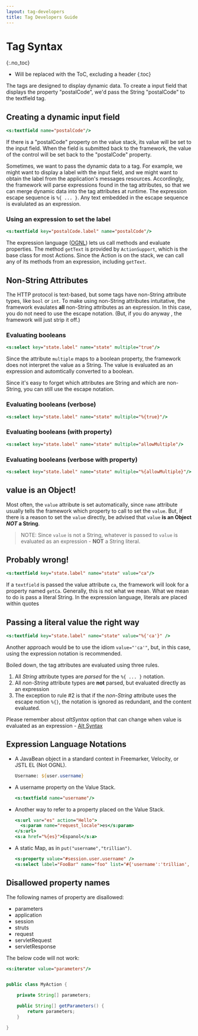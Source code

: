 ```yaml
---
layout: tag-developers
title: Tag Developers Guide
---
```


# Tag Syntax
{:.no_toc}

* Will be replaced with the ToC, excluding a header
{:toc}

The tags are designed to display dynamic data. To create a input field that displays the property "postalCode", 
we'd pass the String "postalCode" to the textfield tag.

## Creating a dynamic input field

```jsp
<s:textfield name="postalCode"/>
```

If there is a "postalCode" property on the value stack, its value will be set to the input field. When the field is 
submitted back to the framework, the value of the control will be set back to the "postalCode" property.

Sometimes, we want to pass the dynamic data to a tag. For example, we might want to display a label with the input 
field, and we might want to obtain the label from the application's messages resources. Accordingly, the framework will 
parse expressions found in the tag attributes, so that we can merge dynamic data into the tag attributes at runtime. 
The expression escape sequence is `%{ ... }`.  Any text embedded in the escape sequence is evalulated as an expression.

### Using an expression to set the label

```jsp
<s:textfield key="postalCode.label" name="postalCode"/>
```

The expression language ([OGNL](ognl)) lets us call methods and evaluate properties. The method `getText` is provided 
by `ActionSupport`, which is the base class for most Actions. Since the Action is on the stack, we can call any of its 
methods from an expression, including `getText`.

## Non-String Attributes

The HTTP protocol is text-based, but some tags have non-String attribute types, like `bool` or `int`. To make using 
non-String attributes intuitative, the framework evaulates **all** non-String attributes as an expression. 
In this case, you do not need to use the escape notation. (But, if you do anyway , the framework will just strip it off.)

### Evaluating booleans

```jsp
<s:select key="state.label" name="state" multiple="true"/>
```

Since the attribute `multiple` maps to a boolean property, the framework does not interpret the value as a String. 
The value is evaluated as an expression and automtically converted to a boolean.

Since it's easy to forget which attributes are String and which are non-String, you can still use the escape notation.

### Evaluating booleans (verbose)

```jsp
<s:select key="state.label" name="state" multiple="%{true}"/>
```

### Evaluating booleans (with property)

```jsp
<s:select key="state.label" name="state" multiple="allowMultiple"/>
```

### Evaluating booleans (verbose with property)

```jsp
<s:select key="state.label" name="state" multiple="%{allowMultiple}"/>
```

## value is an Object!

Most often, the `value` attribute is set automatically, since `name` attribute usually tells the framework which 
property to call to set the `value`. But, if there is a reason to set the `value` directly, be advised that `value` 
**is an Object _NOT_ a String**.

> NOTE: Since `value` is not a String, whatever is passed to `value` is evaluated as an expression - **NOT** a String literal.

## Probably wrong!

```jsp
<s:textfield key="state.label" name="state" value="ca"/>
```

If a `textfield` is passed the value attribute `ca`, the framework will look for a property named `getCa`. Generally, 
this is not what we mean. What we mean to do is pass a literal String. In the expression language, literals are placed 
within quotes

## Passing a literal value the right way

```jsp
<s:textfield key="state.label" name="state" value="%{'ca'}" />
```

Another approach would be to use the idiom `value="'ca'"`, but, in this case, using the expression notation is recommended.

Boiled down, the tag attributes are evaluated using three rules.

1. All _String_ attribute types are _parsed_ for the `%{ ... }` notation.
2. All _non-String_ attribute types are **not** parsed, but evaluated directly as an expression
3. The exception to rule #2 is that if the _non-String_ attribute uses the escape notion `%{}`, the notation is ignored 
  as redundant, and the content evaluated.

Please remember about _altSyntax_ option that can change when value is evaluated as an expression - [Alt Syntax](alt-syntax) 

## Expression Language Notations

- A JavaBean object in a standard context in Freemarker, Velocity, or JSTL EL (Not OGNL).
  ```jsp
  Username: ${user.username}
  ```
- A username property on the Value Stack.
  ```jsp
  <s:textfield name="username"/>
  ```
- Another way to refer to a property placed on the Value Stack.
  ```jsp
  <s:url var="es" action="Hello">
    <s:param name="request_locale">es</s:param>
  </s:url>
  <s:a href="%{es}">Espanol</s:a>
  ```
- A static Map, as in `put("username","trillian")`.
  ```jsp
  <s:property value="#session.user.username" />
  <s:select label="FooBar" name="foo" list="#{'username':'trillian', 'username':'zaphod'}" />
  ```

## Disallowed property names

The following names of property are disallowed:

- parameters
- application
- session
- struts
- request
- servletRequest
- servletResponse

The below code will not work:

```jsp
<s:iterator value="parameters"/>
```

```java

public class MyAction {

    private String[] parameters;

    public String[] getParameters() {
        return parameters;
    }

}

```

